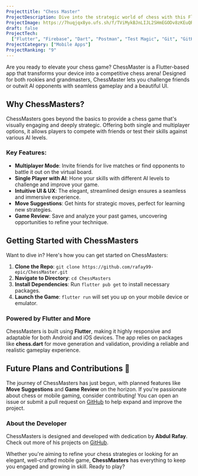 ```yaml
---
Projecttitle: "Chess Master"
ProjectDescription: Dive into the strategic world of chess with this Flutter-powered game. Challenge friends 👥, master the art of checkmate! Your mobile chess arena awaits."
ProjectImage: https://7huqjqx8yo.ufs.sh/f/TViMykBJnLIJL2SHmEGODv8zKEuQRClSiYAsbdfeG73ThV1q
draft: false
ProjectTech:
  ["Flutter", "Firebase", "Dart", "Postman", "Test Magic", "Git", "GitHub"]
ProjectCategory: ["Mobile Apps"]
ProjectRanking: "9"
---
```


Are you ready to elevate your chess game? ChessMaster is a Flutter-based app that transforms your device into a competitive chess arena! Designed for both rookies and grandmasters, ChessMaster lets you challenge friends or outwit AI opponents with seamless gameplay and a beautiful UI.

## Why ChessMasters?

ChessMasters goes beyond the basics to provide a chess game that's visually engaging and deeply strategic. Offering both single and multiplayer options, it allows players to compete with friends or test their skills against various AI levels.

### Key Features:

- **Multiplayer Mode**: Invite friends for live matches or find opponents to battle it out on the virtual board.
- **Single Player with AI**: Hone your skills with different AI levels to challenge and improve your game.
- **Intuitive UI & UX**: The elegant, streamlined design ensures a seamless and immersive experience.
- **Move Suggestions**: Get hints for strategic moves, perfect for learning new strategies.
- **Game Review**: Save and analyze your past games, uncovering opportunities to refine your technique.

## Getting Started with ChessMasters

Want to dive in? Here's how you can get started on ChessMasters:

1. **Clone the Repo**: `git clone https://github.com/rafay99-epic/ChessMaster.git`
2. **Navigate to Directory**: `cd ChessMasters`
3. **Install Dependencies**: Run `flutter pub get` to install necessary packages.
4. **Launch the Game**: `flutter run` will set you up on your mobile device or emulator.

### Powered by Flutter and More

ChessMasters is built using **Flutter**, making it highly responsive and adaptable for both Android and iOS devices. The app relies on packages like **chess.dart** for move generation and validation, providing a reliable and realistic gameplay experience.

## Future Plans and Contributions 🌟

The journey of ChessMasters has just begun, with planned features like **Move Suggestions** and **Game Review** on the horizon. If you're passionate about chess or mobile gaming, consider contributing! You can open an issue or submit a pull request on [GitHub](https://github.com/rafay99-epic/ChessMaster) to help expand and improve the project.

### About the Developer

ChessMasters is designed and developed with dedication by **Abdul Rafay**. Check out more of his projects on [GitHub](https://github.com/rafay99-epic).

Whether you're aiming to refine your chess strategies or looking for an elegant, well-crafted mobile game, **ChessMasters** has everything to keep you engaged and growing in skill. Ready to play?
